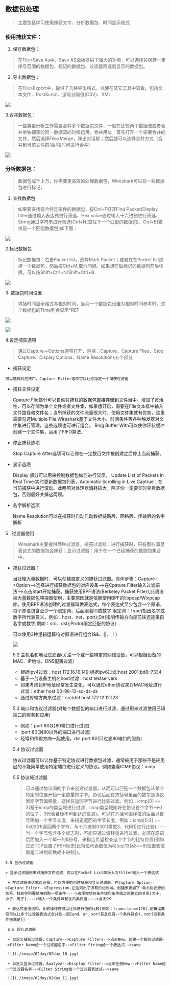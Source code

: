 ## 数据包处理

>主要包括学习使用捕获文件、分析数据包、时间显示格式

### 使用捕获文件：

   1. 保存数据包：
   > 在File>Sava As中，Save AS面板提供了强大的功能，可以选择只保存一定序号范围的数据包、标记的数据包、过滤器筛选后显示的数据包。

   2. 导出数据包：
   > 在File>Export中，提供了几种导出格式，以便在其它工具中查看。包括文本文件、PostScript、逗号分隔值(CSV)、XML
   
   ![](./image/02day/02day_01.jpg)

   3.合并数据包：
   > 一些类型分析工作需要合并多个数据包文件，一般在比较两个数据流或者合并单独捕获的同一数据流的时候运用。合并用法：首先打开一个需要合并的文件，然后选择File>Merge，弹出对话框；然后就可以选择合并方式（合并到当前文件前/后/按时间进行合并)
   
   ![](./image/02day/02day_02.jpg)

### 分析数据包：
   >数据包成千上万，你需要更高效的处理数据包，Wireshark可以将一些数据包进行标记，
   
   1. 查找数据包
   > 如果要查找符合特定条件的数据包，按Ctrl+F打开Find Packet(Display filter通过输入表达式进行筛选、Hex value通过输入十六进制进行筛选、String通过字符串进行筛选)Ctrl+N(查找下一个匹配的数据包)、Ctrl+B(查找前一个匹配数据包)如下图：
   
   ![](./image/02day/02day_03.jpg)

   2.标记数据包

   >标记数据包：右击Packet list，选择Mark Packet；或者在在Packet list选择一个数据包，然后按Ctrl+M,取消同键。如果想在做标记的数据包前后切换，可以按Shift+Ctrl+N/Shift+Ctrl+B.
   
   ![](./image/02day/02day_04.jpg)

   3 .数据包时间设置 

   >包括时间显示格式与相对时间，当为一个数据包设置为相对时间参考时，这个数据包的Time列会显示*REF
   
  ![](./image/02day/02day_05.jpg)

  ![](./image/02day/02day_06.jpg)
  
  4.设定捕获选项
  
  > 通过Capture->Options选项打开，包括：Capture、Capture Files、Stop Capture、Display Options、Name Resolutions五个部分
  
   - 捕获设定
   
    可以选择对应接口，Capture Filter选项可以让你指定一个捕获过滤器
    
   - 捕获文件设定
   
     Cpature File部分可以自动将捕获的数据包直接存储到文件当中。增加了灵活性，可以存储为单个文件或者文件集，如果想开启，需要在File文本框中输入文件路径和文件名；当所捕获的文件流量很大时，使用文件集就有优势，这里需要勾选Multiple File.Wireshark基于文件大小、时间条件等各种触发器对文件集进行管理，这些选项也可进行组合。 Ring Buffer With可以使你环状缓冲创建一个文件集，运用了FIFO算法，

   - 停止捕获选项

     Stop Capture After选项可以让你在一定数目文件被创建之后停止当前捕获。

   - 显示选项
   
     Display 部分可以用来控制数据包如何进行显示， Update List of Packets in Real Time:实时更新数据包列表，Automatic Scrolling in Live Captrue；在当前捕获中进行滚动。此两项对处理器消耗较大，除非你一定要实时查看数据包，否则最好关掉这两项。

   - 名字解析选项
   
     Name Resolution可以在捕获时自动启动数据链路层、网络层、传输层的名字解析

5 . 过滤器使用
    
   > Wireshark主要提供两种过滤器。捕获过滤器：进行捕获时，只有那些满足表达式的数据包会捕获；显示过滤器：用于在一个已经捕获的数据包集合中。
   

   - 捕获过滤器：
    
     当处理大量数据时，可以创建自定义的捕获过滤器。具体步骤：Capture-->Option-->选择进行捕获数据包的对应设备-->在Cpature Filter输入过滤语法-->点击Start开始捕获。捕获使用BPF语法(Berkeley Packet Filter),此语法被大量数据包嗅探器使用，主要原因就是依赖使用BPF的libpcap/Winpcap库。使用BPF语法创建的过滤器叫做表达式，每个表达式至少包含一个原语，每个原语包含至少一个限定词，后面跟着ID或数字.限定词：Type(指出名字或数字所代表意义，例如：host、net、port);Dir(指明传输方向是前往还是来自名字或数字,例如：src、dst);Proto(限定匹配的协议)

     可以使用3种逻辑运算符对原语进行组合(&&、||、！)

     ![](./image/02day/02day_08.jpg)

     5.2 主机名和地址过滤器(关注一个或一些特定的网络设备，可以根据设备的MAC、IP地址、DNS配置过滤)

	 - 根据ipv4过滤：host 172.16.16.149;根据ipv6过滤:host 2001:bd8::7334
	 - 基于一台设备主机名host过滤：host testservers
	 - 如果考虑到IP地址经常发生变化，可以通过ether协议来对MAC地址进行过滤：ether host 00-98-12-sd-ds-ds
	 - 通过传输方向来过滤：src/det host 172.12.12.123
	
     5.3 端口和协议过滤器(对每个数据包的端口进行过滤，通过用来过滤使用已知端口的服务和应用)

     - 例如：port 80(对80端口进行过滤)
     - !port 80(对80以外的端口进行过滤)
     - 经常和传输方向一起使用。dst port 80(只过滤80端口的服务)
     
     5.4 协议过滤器

     协议过滤器可以让你基于特定协议进行数据包过滤，通常被用于那些不是应用层的不能简单使用特定端口进行定义的协议。例如查看ICMP协议：icmp

     5.5 协议域过滤器

     > 可以通过协议间的字节来创建过滤器，从而可以匹配一个数据包从某个特定的位置开始一定数量的字节。协议后面在方括号里面的数字是协议里面字节偏移量，这样将返回字节进行比较过滤。例如：icmp[0] == 3(基于icmp的类型域进行过滤，icmp类型域刚好在协议首个字节-->0的位子，3代表目标不可到达的信息)。可以在方括号偏移值的后面以冒号隔加一个字节长度，来指定返回的字节长度。例如：icmp[0:2] == 0x0301(返回两个字节，与十六进制0301(类型3、代码1)进行比较).----当一个字节包含多个标志时，不能只通过偏移量进行过滤，必须在原语后面加入一个单一的&符号，来指定希望检查这个字节的比特位置(例如过滤TCP设置了PSH标志[比特位代表数值为8]tcp[13]&8==8[位置和值都是二进制转换成十进制])。

    5.5 显示过滤器

    > 显示过滤器用来对捕获文件过滤，可以在Packet List面板上方Filter输入一个表达式

     + 在过滤器表达式对话框，可以方便的创建捕获和显示过滤器。在Capture Option-->Capture Filter-->Expression.左边列出了所有的协议域。创建步骤如下:单击协议旁的加号，找到你所要使用的那一项条件---->选择你想在条件域和条件值之间建立的关系[大于、小于、等于]---->输入一个条件域相关的条件值---->点击OK

     + 表达式语法结构。比较操作符可以让你进行值的比较[例如：frame.len<=128].逻辑运算符可以让多个过滤器表达式合并到一起[and、or、xor(有且仅有一个条件符合)、not(没有条件被满足)]

     5.6 保存过滤器

     + 自定义捕获过滤器，Capture-->Capture Filters-->点击New，创建一个新的过滤器-->Filter Name给一个过滤器名字-->Filter String给一个表达式-->save
     
     ![](./image/02day/02day_10.jpg)

     + 自定义显示过滤器，Analyze-->Display Filter-->点击左侧New-->Filter Name给一个过滤器名字-->Filter String给一个过滤器表达式-->save

     ![](./image/02day/02day_11.jpg)
